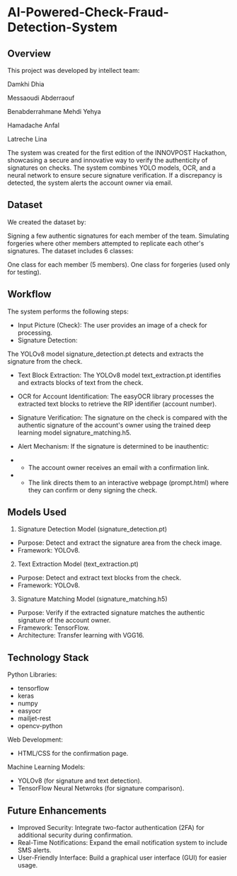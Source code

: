 # AI-Powered-Check-Fraud-Detection-System

## Overview
This project was developed by intellect team:

Damkhi Dhia

Messaoudi Abderraouf

Benabderrahmane Mehdi Yehya

Hamadache Anfal

Latreche Lina

The system was created for the first edition of the INNOVPOST Hackathon, showcasing a secure and innovative way to verify the authenticity of signatures on checks. The system combines YOLO models, OCR, and a neural network to ensure secure signature verification. If a discrepancy is detected, the system alerts the account owner via email.

## Dataset

We created the dataset by:

Signing a few authentic signatures for each member of the team.
Simulating forgeries where other members attempted to replicate each other's signatures.
The dataset includes 6 classes:

One class for each member (5 members).
One class for forgeries (used only for testing).
## Workflow
The system performs the following steps:

- Input Picture (Check): 
The user provides an image of a check for processing.
- Signature Detection:

The YOLOv8 model signature_detection.pt detects and extracts the signature from the check.
- Text Block Extraction:
The YOLOv8 model text_extraction.pt identifies and extracts blocks of text from the check.
- OCR for Account Identification:
The easyOCR library processes the extracted text blocks to retrieve the RIP identifier (account number).
- Signature Verification:
The signature on the check is compared with the authentic signature of the account's owner using the trained deep learning model signature_matching.h5.
- Alert Mechanism:
If the signature is determined to be inauthentic:
- - The account owner receives an email with a confirmation link.

- - The link directs them to an interactive webpage (prompt.html) where they can confirm or deny signing the check.
## Models Used

1. Signature Detection Model (signature_detection.pt)
- Purpose: Detect and extract the signature area from the check image.
- Framework: YOLOv8.

2. Text Extraction Model (text_extraction.pt)
 - Purpose: Detect and extract text blocks from the check.
- Framework: YOLOv8.

3. Signature Matching Model (signature_matching.h5)
- Purpose: Verify if the extracted signature matches the authentic signature of the account owner.
- Framework: TensorFlow.
- Architecture: Transfer learning with VGG16.

## Technology Stack

Python Libraries:
 - tensorflow
 - keras
 - numpy
 - easyocr
 - mailjet-rest
 - opencv-python
   
Web Development:
 - HTML/CSS for the confirmation page.
   
Machine Learning Models:
 - YOLOv8 (for signature and text detection).
 - TensorFlow Neural Netwroks (for signature comparison).

## Future Enhancements
- Improved Security: Integrate two-factor authentication (2FA) for additional security during confirmation.
- Real-Time Notifications: Expand the email notification system to include SMS alerts.
- User-Friendly Interface: Build a graphical user interface (GUI) for easier usage.
